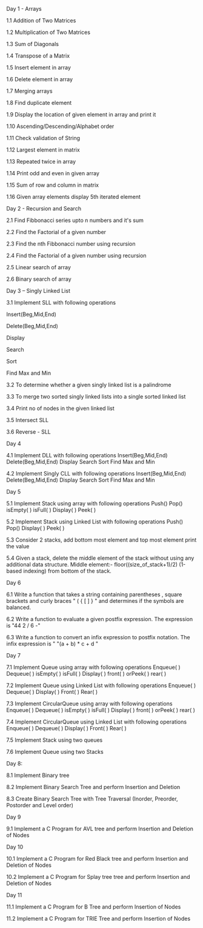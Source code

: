 Day 1 - Arrays

1.1 Addition of Two Matrices

1.2 Multiplication of Two Matrices

1.3 Sum of Diagonals

1.4 Transpose of a Matrix

1.5 Insert element in array

1.6 Delete element in array

1.7 Merging arrays

1.8 Find duplicate element

1.9 Display the location of given element in array and print it

1.10 Ascending/Descending/Alphabet order

1.11 Check validation of String

1.12 Largest element in matrix

1.13 Repeated twice in array

1.14 Print odd and even in given array

1.15 Sum of row and column in matrix

1.16 Given array elements display 5th iterated element

Day 2 - Recursion and Search

2.1 Find Fibbonacci series upto n numbers and it's sum

2.2 Find the Factorial of a given number

2.3 Find the nth Fibbonacci number using recursion

2.4 Find the Factorial of a given number using recursion

2.5 Linear search of array

2.6 Binary search of array

Day 3 – Singly Linked List

3.1	Implement SLL with following operations

Insert(Beg,Mid,End)

Delete(Beg,Mid,End)

Display

Search

Sort

Find Max and Min

3.2	To determine whether a given singly linked list is a palindrome

3.3	To merge two sorted singly linked lists into a single sorted linked list

3.4	Print no of nodes in the given linked list

3.5	Intersect SLL

3.6	Reverse - SLL

Day 4

4.1 Implement DLL with following operations
Insert(Beg,Mid,End)
Delete(Beg,Mid,End)
Display
Search
Sort
Find Max and Min

4.2 Implement Singly CLL with following operations
Insert(Beg,Mid,End)
Delete(Beg,Mid,End)
Display
Search
Sort
Find Max and Min

Day 5

5.1 Implement Stack using array with following operations
Push()
Pop()
isEmpty( )
isFull( )
Display( )
Peek( )

5.2 Implement Stack using Linked List with following operations
Push()
Pop()
Display( )
Peek( )

5.3 Consider 2 stacks, add bottom most element and top most element print the value

5.4 Given a stack, delete the middle element of the stack without using any additional data structure.
Middle element:- floor((size_of_stack+1)/2) (1-based indexing) from bottom of the stack.

Day 6

6.1 Write a function that takes a string containing parentheses , square brackets  and curly braces "  ( { [ ] } " and determines if the symbols are balanced.

6.2 Write a function to evaluate a given postfix expression. The expression is "44 2 / 6 -"

6.3 Write a function to convert an infix expression to postfix notation. The infix expression is " "(a + b) * c + d "

Day 7

7.1 Implement Queue using array with following operations
Enqueue( )
Dequeue( )
isEmpty( )
isFull( )
Display( )
front( ) orPeek( )
rear( )

7.2 Implement Queue using Linked List with following operations
Enqueue( )
Dequeue( )
Display( )
Front( )
Rear( )

7.3 Implement CircularQueue using array with following operations
Enqueue( )
Dequeue( )
isEmpty( )
isFull( )
Display( )
front( ) orPeek( )
rear( )

7.4 Implement CircularQueue using Linked List with following operations
Enqueue( )
Dequeue( )
Display( )
Front( )
Rear( )

7.5 Implement Stack using two queues
   
7.6 Implement Queue using two Stacks

Day 8:

8.1 Implement Binary tree

8.2 Implement Binary Search Tree and perform Insertion and Deletion

8.3 Create Binary Search Tree with Tree Traversal (Inorder, Preorder, Postorder and Level order)

Day 9

9.1 Implement a C Program for AVL tree and perform Insertion and Deletion of Nodes

Day 10

10.1 Implement a C Program for Red Black tree and perform Insertion and Deletion of Nodes
 
10.2 Implement a C Program for Splay tree tree and perform Insertion and Deletion of Nodes

Day 11

11.1 Implement a C Program for B Tree and perform Insertion of Nodes

11.2 Implement a C Program for TRIE Tree and perform Insertion  of Nodes




